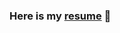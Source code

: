 ### Here is my [resume](https://yebink.com/about) 🚀

<!--
**YebinK/yebink** is a ✨ _special_ ✨ repository because its `README.md` (this file) appears on your GitHub profile.

Here are some ideas to get you started:


- 🔭 I’m currently working on `@woowacourse`
- 👀 Pronouns: `self-motivated 🤓` `collaborative 👣` `steady 🏋️`
- ⚡ Tmi: `i love potato 🥔`

- 🔭 I’m currently working on @woowacourse
- 🌱 I’m currently learning ...
- 👯 I’m looking to collaborate on ...
- 🤔 I’m looking for help with ...
- 💬 Ask me about ...
- 📫 How to reach me: ...
- 😄 Pronouns: ...
- ⚡ Fun fact: ...
-->
